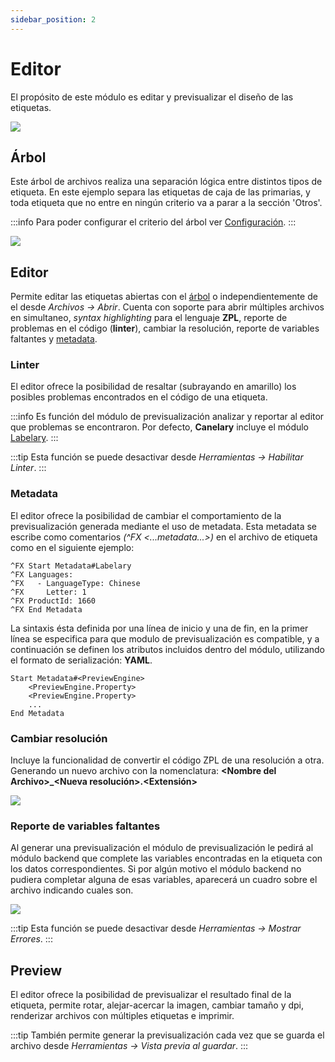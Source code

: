 ```yaml
---
sidebar_position: 2
---
```


# Editor

El propósito de este módulo es editar y previsualizar el diseño de las etiquetas.

<div className="text--center">
    <img src="/img/editor.png" />
</div>

## Árbol

Este árbol de archivos realiza una separación lógica entre distintos tipos de etiqueta.
En este ejemplo separa las etiquetas de caja de las primarias, y toda etiqueta que no entre en ningún criterio va a parar a la sección 'Otros'.

:::info
Para poder configurar el criterio del árbol ver [Configuración](../category/configuración/).
:::

<div className="text--center">
    <img src="/img/arbol.png" />
</div>

## Editor

Permite editar las etiquetas abiertas con el [árbol](#árbol) o independientemente de el desde _Archivos -> Abrir_.
Cuenta con soporte para abrir múltiples archivos en simultaneo, _syntax highlighting_ para el lenguaje **ZPL**, reporte de problemas en el código (**linter**), cambiar la resolución, reporte de variables faltantes y [metadata](#metadata).

### Linter

El editor ofrece la posibilidad de resaltar (subrayando en amarillo) los posibles problemas encontrados en el código de una etiqueta.

:::info
Es función del módulo de previsualización analizar y reportar al editor que problemas se encontraron.
Por defecto, **Canelary** incluye el módulo [Labelary](./labelary.md).
:::

:::tip
Esta función se puede desactivar desde _Herramientas -> Habilitar Linter_.
:::

### Metadata

El editor ofrece la posibilidad de cambiar el comportamiento de la previsualización generada mediante el uso de metadata.
Esta metadata se escribe como comentarios _(^FX \<...metadata...\>)_ en el archivo de etiqueta como en el siguiente ejemplo:

```
^FX Start Metadata#Labelary
^FX Languages:
^FX   - LanguageType: Chinese
^FX     Letter: 1
^FX ProductId: 1660
^FX End Metadata
```

La sintaxis ésta definida por una línea de inicio y una de fin, en la primer línea se especifica para que modulo de previsualización es compatible, y a continuación se definen los atributos incluidos dentro del módulo, utilizando el formato de serialización: **YAML**.

```
Start Metadata#<PreviewEngine>
    <PreviewEngine.Property>
    <PreviewEngine.Property>
    ...
End Metadata
```

### Cambiar resolución

Incluye la funcionalidad de convertir el código ZPL de una resolución a otra. Generando un nuevo archivo con la nomenclatura: **\<Nombre del Archivo\>\_\<Nueva resolución\>.\<Extensión\>**

<div className="text--center">
    <img src="/img/resolucion.png" />
</div>

### Reporte de variables faltantes

Al generar una previsualización el módulo de previsualización le pedirá al módulo backend que complete las variables encontradas en la etiqueta con los datos correspondientes. Si por algún motivo el módulo backend no pudiera completar alguna de esas variables, aparecerá un cuadro sobre el archivo indicando cuales son.

<div className="text--center">
    <img src="/img/editor_errores.png" />
</div>

:::tip
Esta función se puede desactivar desde _Herramientas -> Mostrar Errores_.
:::

## Preview

El editor ofrece la posibilidad de previsualizar el resultado final de la etiqueta, permite rotar, alejar-acercar la imagen, cambiar tamaño y dpi, renderizar archivos con múltiples etiquetas e imprimir.

:::tip
También permite generar la previsualización cada vez que se guarda el archivo desde _Herramientas -> Vista previa al guardar_.
:::

